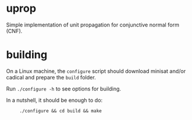 # uprop
Simple implementation of unit propagation for conjunctive normal form (CNF).

# building

On a Linux machine, the `configure` script should download minisat and/or cadical
and prepare the `build` folder.

Run `./configure -h`  to see options for building.

In a nutshell, it should be enough to do:
```
     ./configure && cd build && make
```

